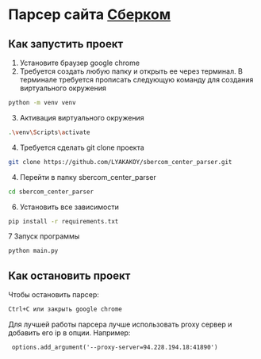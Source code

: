 # Парсер сайта [Сберком](http://www.cikrf.ru/)


## Как запустить проект
1. Установите браузер google chrome
2. Требуется создать любую папку и открыть ее через терминал.
В терминале требуется прописать следующую команду для создания виртуального окружения
```bash
python -m venv venv
```
3. Активация виртуального окружения
```bash
.\venv\Scripts\activate
```
4. Требуется сделать git clone проекта
```bash
git clone https://github.com/LYAKAKOY/sbercom_center_parser.git
```
4. Перейти в папку sbercom_center_parser
```bash
cd sbercom_center_parser
```
6. Установить все зависимости
```bash
pip install -r requirements.txt
```
7 Запуск программы
```bash
python main.py
```
## Как остановить проект
Чтобы остановить парсер:
```bash
Ctrl+C или закрыть google chrome
```
Для лучшей работы парсера лучше использовать proxy сервер и добавить его ip
в опции. Например:
```
 options.add_argument('--proxy-server=94.228.194.18:41890')
```
